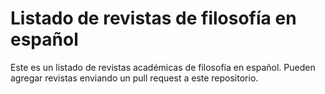 # Listado de revistas de filosofía en español

Este es un listado de revistas académicas de filosofía en español. Pueden agregar revistas enviando un pull request a este repositorio.
